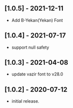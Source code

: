 ## [1.0.5] - 2021-12-11

- Add B-Yekan(Yekan) Font

## [1.0.4] - 2021-07-17

- support null safety

## [1.0.3] - 2021-04-08

- update vazir font to v28.0

## [1.0.2] - 2020-07-12

- initial release.
